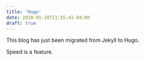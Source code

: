 ```yaml
---
title: 'Hugo'
date: 2020-05-28T21:55:41-04:00
draft: true
---
```


This blog has just been migrated from Jekyll to Hugo.

Speed is a feature.
